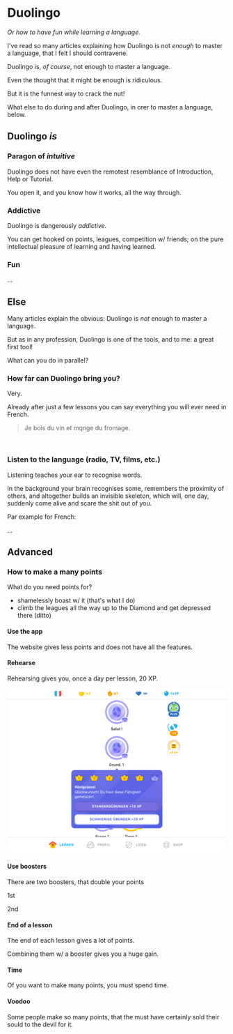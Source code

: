 # Duolingo

_Or how to have fun while learning a language._

I've read so many articles explaining how Duolingo is not _enough_ to master a language, that I felt I should contravene.

Duolingo is, _of course_, not enough to master a language.

Even the thought that it might be enough is ridiculous.

But it is the funnest way to crack the nut!

What else to do during and after Duolingo, in orer to master a language, below.

## Duolingo _is_

### Paragon of _intuitive_

Duolingo does not have even the remotest resemblance of Introduction, Help or Tutorial.

You open it, and you know how it works, all the way through.

### Addictive

Duolingo is dangerously _addictive_.

You can get hooked on points, leagues, competition w/ friends; on the pure intellectual pleasure of learning and having learned.

### Fun

...

## Else

Many articles explain the obvious: Duolingo is _not_ enough to master a language.

But as in any profession, Duolingo is one of the tools, and to me: a great first tool!

What can you do in parallel?

### How far can Duolingo bring you?

Very.

Already after just a few lessons you can say everything you will ever need in French.

> Je bois du vin et mqnge du fromage.

![]()

### Listen to the language (radio, TV, films, etc.)

Listening teaches your ear to recognise words.

In the background your brain recognises some, remembers the proximity of others, and altogether builds an invisible skeleton, which will, one day, suddenly come alive and scare the shit out of you.

Par example for French:

...

## Advanced

### How to make a many points

What do you need points for?

* shamelessly boast w/ it (that's what I do)
* climb the leagues all the way up to the Diamond and get depressed there (ditto)

#### Use the app

The website gives less points and does not have all the features.

#### Rehearse

Rehearsing gives you, once a day per lesson, 20 XP.

![](Images/6DC22E7C-E266-40E1-9743-3FE0F403BA22.png)

#### Use boosters

There are two boosters, that double your points

1st

2nd

#### End of a lesson

The end of each lesson gives a lot of points.

Combining them w/ a booster gives you a huge gain.

#### Time

Of you want to make many points, you must spend time.

#### Voodoo

Some people make so many points, that the must have certainly sold their sould to the devil for it.
